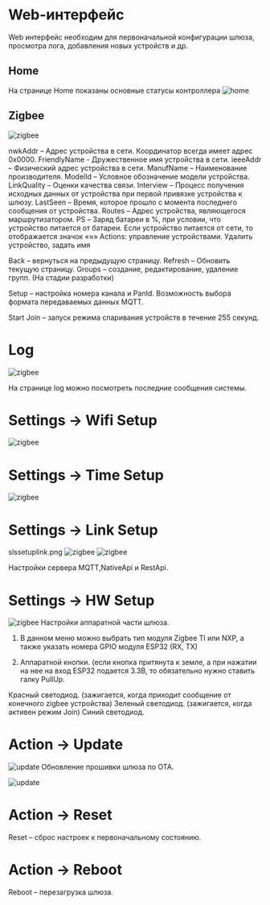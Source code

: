 # Web-интерфейс
Web интерфейс необходим для первоначальной конфигурации шлюза, просмотра лога, добавления новых устройств и др.

## Home
На странице  Home показаны основные статусы контроллера
![home](/img/slshome.png)


## Zigbee
![zigbee](/img/slszigbee.png)

nwkAddr – Адрес устройства в сети. Координатор всегда имеет адрес 0x0000. FriendlyName - Дружественное имя устройства в сети. ieeeAddr – Физический адрес устройства в сети. ManufName – Наименование производителя. ModelId – Условное обозначение модели устройства. LinkQuality – Оценки качества связи. Interview – Процесс получения исходных данных от устройства при первой привязке устройства к шлюзу. LastSeen – Время, которое прошло с момента последнего сообщения от устройства. Routes – Адрес устройства, являющегося маршрутизатором. PS – Заряд батареи в %, при условии, что устройство питается от батареи. Если устройство питается от сети, то отображается значок «≈» Actions: управление устройствами. Удалить устройство, задать имя

Back – вернуться на предыдущую страницу. Refresh – Обновить текущую страницу. Groups – создание, редактирование, удаление групп. (На стадии разработки)

Setup – настройка номера канала и PanId. Возможность выбора формата передаваемых данных MQTT.

Start Join – запуск режима спаривания устройств в течение 255 секунд.


# Log
![zigbee](/img/slslog2.png)

На странице log можно посмотреть последние сообщения системы.

# Settings -> Wifi Setup

![zigbee](/img/slswifi.png)


# Settings -> Time Setup

![zigbee](/img/slstime.png)


# Settings -> Link Setup

slssetuplink.png
![zigbee](/img/slssetupmqtt.png)
![zigbee](/img/slssetupnapive.png)





Настройки сервера MQTT,NativeApi и  RestApi.


# Settings -> HW Setup

![zigbee](/img/slssetuphw.png)
Настройки аппаратной части шлюза.


1) В данном меню можно выбрать тип модуля Zigbee TI или NXP, а также указать номера GPIO модуля ESP32 (RX, TX)

2) Аппаратной кнопки. (если кнопка притянута к земле, а при нажатии на нее на вход ESP32 подается 3.3В, то обязательно нужно ставить галку PullUp.

Красный светодиод. (зажигается, когда приходит сообщение от конечного zigbee устройства)
Зеленый светодиод. (зажигается, когда активен режим Join)
Синий светодиод.




# Action  -> Update

![update](/img/slsupdate.png)
Обновление прошивки шлюза по ОТА.

![update](/img/slsaction.png)
# Action  -> Reset
Reset – сброс настроек к первоначальному состоянию.



# Action  -> Reboot
Reboot – перезагрузка шлюза.


